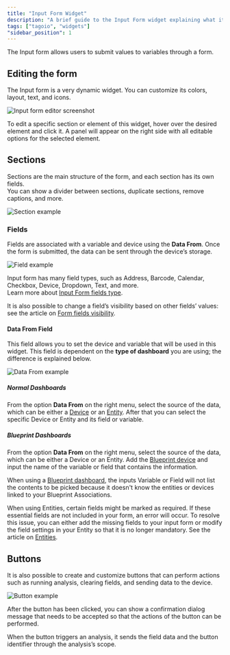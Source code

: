 ```yaml
---
title: "Input Form Widget"
description: "A brief guide to the Input Form widget explaining what it does and how to edit it, including steps to modify sections and fields and a note about dashboard compatibility."
tags: ["tagoio", "widgets"]
"sidebar_position": 1
---
```

The Input form allows users to submit values to variables through a form.

## Editing the form
The Input form is a very dynamic widget. You can customize its colors, layout, text, and icons.

![Input form editor screenshot](/docs_imagem/tagoio/input-form-widget-2.gif)


To edit a specific section or element of this widget, hover over the desired element and click it. A panel will appear on the right side with all editable options for the selected element.



## Sections
Sections are the main structure of the form, and each section has its own fields.  
You can show a divider between sections, duplicate sections, remove captions, and more.

![Section example](/docs_imagem/tagoio/sections-PY4.gif)

### Fields
Fields are associated with a variable and device using the **Data From**. Once the form is submitted, the data can be sent through the device’s storage.

![Field example](/docs_imagem/tagoio/Fields-MlQ.gif)

Input form has many field types, such as Address, Barcode, Calendar, Checkbox, Device, Dropdown, Text, and more.  
Learn more about [Input Form fields type](/docs/tagoio/widgets/input-widgets/input-form/field-types-for-input-form.md).

It is also possible to change a field’s visibility based on other fields’ values: see the article on [Form fields visibility](/docs/tagoio/widgets/input-widgets/input-form/form-fields-visibility.md).

#### Data From Field
This field allows you to set the device and variable that will be used in this widget. This field is dependent on the **type of dashboard** you are using; the difference is explained below.

![Data From example](/docs_imagem/tagoio/external-75b8ef8b.png)



##### Normal Dashboards
From the option **Data From** on the right menu, select the source of the data, which can be either a [Device](/docs/tagoio/devices/) or an [Entity](/docs/tagoio/getting-started/entities.md). After that you can select the specific Device or Entity and its field or variable.

##### Blueprint Dashboards
From the option **Data From** on the right menu, select the source of the data, which can be either a Device or an Entity. Add the [Blueprint device](/docs/tagoio/devices/blueprint-devices-entities.md) and input the name of the variable or field that contains the information.

When using a [Blueprint dashboard](/docs/tagoio/dashboards/blueprint-dashboard.md), the inputs Variable or Field will not list the contents to be picked because it doesn't know the entities or devices linked to your Blueprint Associations.

When using Entities, certain fields might be marked as required. If these essential fields are not included in your form, an error will occur. To resolve this issue, you can either add the missing fields to your input form or modify the field settings in your Entity so that it is no longer mandatory. See the article on [Entities](/docs/tagoio/getting-started/entities.md).

## Buttons
It is also possible to create and customize buttons that can perform actions such as running analysis, clearing fields, and sending data to the device.

![Button example](/docs_imagem/tagoio/buttons2-vGw.gif)

After the button has been clicked, you can show a confirmation dialog message that needs to be accepted so that the actions of the button can be performed.

When the button triggers an analysis, it sends the field data and the button identifier through the analysis’s scope.